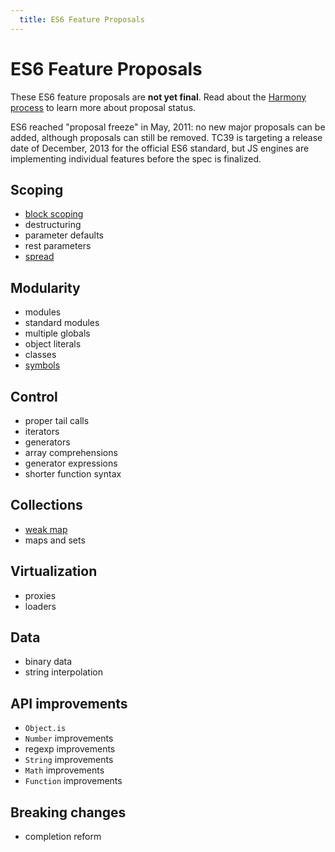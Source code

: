 ```yaml
---
  title: ES6 Feature Proposals
---
```


# ES6 Feature Proposals

These ES6 feature proposals are **not yet final**. Read about the [Harmony process](/about/harmony) to learn more about proposal status.

ES6 reached "proposal freeze" in May, 2011: no new major proposals can be added, although proposals can still be removed. TC39 is targeting a release date of December, 2013 for the official ES6 standard, but JS engines are implementing individual features before the spec is finalized.

## Scoping

  * [block scoping](block-scoping)
  * destructuring
  * parameter defaults
  * rest parameters
  * [spread](spread)

## Modularity

  * modules
  * standard modules
  * multiple globals
  * object literals
  * classes
  * [symbols](symbols)

## Control

  * proper tail calls
  * iterators
  * generators
  * array comprehensions
  * generator expressions
  * shorter function syntax

## Collections

  * [weak map](weak-maps)
  * maps and sets

## Virtualization

  * proxies
  * loaders

## Data

  * binary data
  * string interpolation

## API improvements

  * `Object.is`
  * `Number` improvements
  * regexp improvements
  * `String` improvements
  * `Math` improvements
  * `Function` improvements

## Breaking changes

  * completion reform
